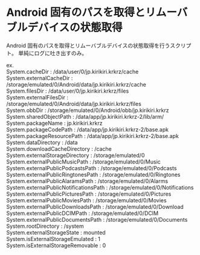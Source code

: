 # Android 固有のパスを取得とリムーバブルデバイスの状態取得

Android 固有のパスを取得とリムーバブルデバイスの状態取得を行うスクリプト。
単純にログに吐き出すのみ。

ex.  
System.cacheDir : /data/user/0/jp.kirikiri.krkrz/cache  
System.externalCacheDir : /storage/emulated/0/Android/data/jp.kirikiri.krkrz/cache  
System.filesDir : /data/user/0/jp.kirikiri.krkrz/files  
System.externalFilesDir : /storage/emulated/0/Android/data/jp.kirikiri.krkrz/files  
System.obbDir : /storage/emulated/0/Android/obb/jp.kirikiri.krkrz  
System.sharedObjectPath : /data/app/jp.kirikiri.krkrz-2/lib/arm/  
System.packageName : jp.kirikiri.krkrz  
System.packageCodePath : /data/app/jp.kirikiri.krkrz-2/base.apk  
System.packageResourcePath : /data/app/jp.kirikiri.krkrz-2/base.apk  
System.dataDirectory : /data  
System.downloadCacheDirectory : /cache  
System.externalStorageDirectory : /storage/emulated/0  
System.externalPublicMusicPath : /storage/emulated/0/Music  
System.externalPublicPodcastsPath : /storage/emulated/0/Podcasts  
System.externalPublicRingtonesPath : /storage/emulated/0/Ringtones  
System.externalPublicAlaramsPath : /storage/emulated/0/Alarms  
System.externalPublicNotificationsPath : /storage/emulated/0/Notifications  
System.externalPublicPicturesPath : /storage/emulated/0/Pictures  
System.externalPublicMoviesPath : /storage/emulated/0/Movies  
System.externalPublicDownloadsPath : /storage/emulated/0/Download  
System.externalPublicDCIMPath : /storage/emulated/0/DCIM  
System.externalPublicDocumentsPath : /storage/emulated/0/Documents  
System.rootDirectory : /system  
System.externalStorageState : mounted  
System.isExternalStorageEmulated : 1  
System.isExternalStorageRemovable : 0  